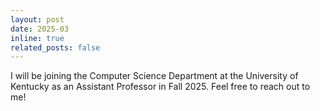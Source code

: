 ```yaml
---
layout: post
date: 2025-03
inline: true
related_posts: false
---
```


I will be joining the Computer Science Department at the University of Kentucky as an Assistant Professor in Fall 2025. Feel free to reach out to me!
